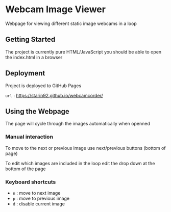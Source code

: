 # Webcam Image Viewer

Webpage for viewing different static image webcams in a loop

## Getting Started

The project is currently pure HTML/JavaScript you should be able to open the index.html in a browser

## Deployment

Project is deployed to GitHub Pages

`url` : https://starin92.github.io/webcamcorder/

## Using the Webpage

The page will cycle through the images automatically when openned

### Manual interaction
To move to the next or previous image use next/previous buttons (bottom of page)

To edit which images are included in the loop edit the drop down at the bottom of the page

### Keyboard shortcuts
* `n` : move to next image
* `p` : move to previous image
* `d` : disable current image
